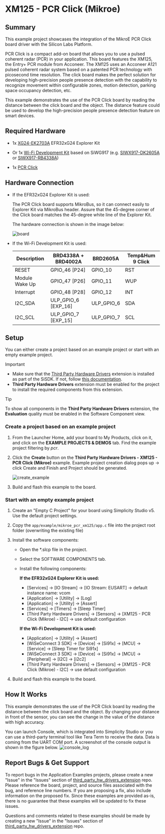 # XM125 - PCR Click (Mikroe) #

## Summary ##

This example project showcases the integration of the MikroE PCR Click board driver with the Silicon Labs Platform.

PCR Click is a compact add-on board that allows you to use a pulsed coherent radar (PCR) in your application. This board features the XM125, the Entry+ PCR module from Acconeer. The XM125 uses an Acconeer A121 pulsed coherent radar system based on a patented PCR technology with picosecond time resolution. The click board makes the perfect solution for developing high-precision people presence detection with the capability to recognize movement within configurable zones, motion detection, parking space occupancy detection, etc.

This example demonstrates the use of the PCR Click board by reading the distance between the click board and the object. The distance feature could be used to develop the high-precision people presence detection feature on smart devices.

## Required Hardware ##

- 1x [XG24-EK2703A](https://www.silabs.com/development-tools/wireless/efr32xg24-explorer-kit) EFR32xG24 Explorer Kit

- Or 1x [Wi-Fi Development Kit](https://www.silabs.com/development-tools/wireless/wi-fi) based on SiWG917 (e.g. [SIWX917-DK2605A](https://www.silabs.com/development-tools/wireless/wi-fi/siwx917-dk2605a-wifi-6-bluetooth-le-soc-dev-kit) or [SIWX917-RB4338A](https://www.silabs.com/development-tools/wireless/wi-fi/siwx917-rb4338a-wifi-6-bluetooth-le-soc-radio-board))

- 1x [PCR Click](https://www.mikroe.com/pcr-click)

## Hardware Connection ##

- If the EFR32xG24 Explorer Kit is used:

  The PCR Click board supports MikroBus, so it can connect easily to Explorer Kit via MikroBus header. Assure that the 45-degree corner of the Click board matches the 45-degree white line of the Explorer Kit.

  The hardware connection is shown in the image below:

  ![board](image/hardware_connection.png)

- If the Wi-Fi Development Kit is used:

  | Description  | BRD4338A + BRD4002A | BRD2605A     | Temp&Hum 9 Click   |
  | ---------------| ------------- | ---------------- | ------------------ |
  | RESET          | GPIO_46 [P24]      | GPIO_10     | RST                |
  | Module Wake Up | GPIO_47 [P26]      | GPIO_11     | WUP                |
  | Interrupt      | GPIO_48 [P28]      | GPIO_12     | INT                |
  | I2C_SDA      | ULP_GPIO_6 [EXP_16]  | ULP_GPIO_6  | SDA                |
  | I2C_SCL      | ULP_GPIO_7 [EXP_15]  | ULP_GPIO_7  | SCL                |

## Setup ##

You can either create a project based on an example project or start with an empty example project.

> [!IMPORTANT]
> - Make sure that the [Third Party Hardware Drivers](https://github.com/SiliconLabsSoftware/third_party_hw_drivers_extension) extension is installed as part of the SiSDK. If not, follow [this documentation](https://github.com/SiliconLabsSoftware/third_party_hw_drivers_extension/blob/master/README.md#how-to-add-to-simplicity-studio-ide).
> - **Third Party Hardware Drivers** extension must be enabled for the project to install the required components from this extension.

> [!TIP]
> To show all components in the **Third Party Hardware Drivers** extension, the **Evaluation** quality must be enabled in the Software Component view.

### Create a project based on an example project ###

1. From the Launcher Home, add your board to My Products, click on it, and click on the **EXAMPLE PROJECTS & DEMOS** tab. Find the example project filtering by *pcr*.

2. Click the **Create** button on the **Third Party Hardware Drivers - XM125 - PCR Click (Mikroe)** example. Example project creation dialog pops up -> click Create and Finish and Project should be generated.

   ![create_example](image/create_example.png)

3. Build and flash this example to the board.

### Start with an empty example project ###

1. Create an "Empty C Project" for your board using Simplicity Studio v5. Use the default project settings.

2. Copy the `app/example/mikroe_pcr_xm125/app.c` file into the project root folder (overwriting the existing file)

3. Install the software components:

    - Open the *.slcp file in the project.

    - Select the SOFTWARE COMPONENTS tab.

    - Install the following components:

      **If the EFR32xG24 Explorer Kit is used:**

        - [Services] → [IO Stream] → [IO Stream: EUSART] → default instance name: vcom
        - [Application] → [Utility] → [Log]
        - [Application] → [Utility] → [Assert]
        - [Services] → [Timers] → [Sleep Timer]
        - [Third Party Hardware Drivers] → [Sensors] → [XM125 - PCR Click (Mikroe) - I2C] → use default configuration

      **If the Wi-Fi Development Kit is used:**
        - [Application] → [Utility] → [Assert]
        - [WiSeConnect 3 SDK] → [Device] → [Si91x] → [MCU] → [Service] → [Sleep Timer for Si91x]
        - [WiSeConnect 3 SDK] → [Device] → [Si91x] → [MCU] → [Peripheral] → [I2C] → [i2c2]
        - [Third Party Hardware Drivers] → [Sensors] → [XM125 - PCR Click (Mikroe) - I2C] → use default configuration

4. Build and flash this example to the board.

## How It Works #

This example demonstrates the use of the PCR Click board by reading the distance between the click board and the object. By changing your distance in front of the sensor, you can see the change in the value of the distance with high accuracy.

You can launch Console, which is integrated into Simplicity Studio or you can use a third-party terminal tool like Tera Term to receive the data. Data is coming from the UART COM port. A screenshot of the console output is shown in the figure below.
![console_log](image/console_log.png)

## Report Bugs & Get Support ##

To report bugs in the Application Examples projects, please create a new "Issue" in the "Issues" section of [third_party_hw_drivers_extension](https://github.com/SiliconLabsSoftware/third_party_hw_drivers_extension) repo. Please reference the board, project, and source files associated with the bug, and reference line numbers. If you are proposing a fix, also include information on the proposed fix. Since these examples are provided as-is, there is no guarantee that these examples will be updated to fix these issues.

Questions and comments related to these examples should be made by creating a new "Issue" in the "Issues" section of [third_party_hw_drivers_extension](https://github.com/SiliconLabsSoftware/third_party_hw_drivers_extension) repo.
